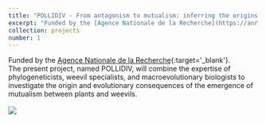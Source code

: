 ```yaml
---
title: "POLLIDIV - From antagonism to mutualism: inferring the origins and consequences of the multiple emergence of brood-site pollination on weevil super-diversification"
excerpt: "Funded by the [Agence Nationale de la Recherche](https://anr.fr/){:target='_blank'}.<br/>The present project, named POLLIDIV, will combine the expertise of phylogeneticists, weevil specialists, and macroevolutionary biologists to investigate the origin and evolutionary consequences of the emergence of mutualism between plants and weevils.<br/><br/><img src='/images/Rémi-Allio-Pollidiv-project.jpg' width='500'>"
collection: projects
number: 1
---
```


Funded by the [Agence Nationale de la Recherche](https://anr.fr/){:target='_blank'}.<br/>The present project, named POLLIDIV, will combine the expertise of phylogeneticists, weevil specialists, and macroevolutionary biologists to investigate the origin and evolutionary consequences of the emergence of mutualism between plants and weevils.<br/><br/><img src='/images/Rémi-Allio-Pollidiv-project.jpg'>
